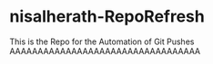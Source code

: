 # nisalherath-RepoRefresh
This is the Repo for the Automation of Git Pushes
AAAAAAAAAAAAAAAAAAAAAAAAAAAAAAAAAA